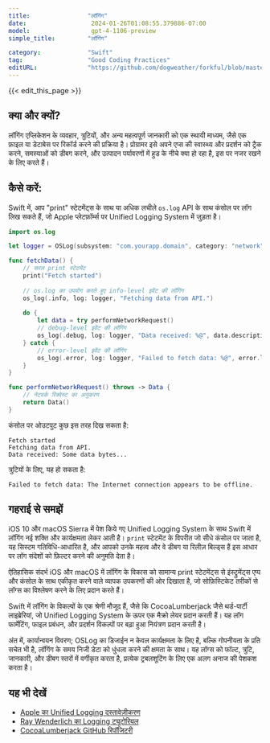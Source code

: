 ```yaml
---
title:                "लॉगिंग"
date:                  2024-01-26T01:08:55.379886-07:00
model:                 gpt-4-1106-preview
simple_title:         "लॉगिंग"

category:             "Swift"
tag:                  "Good Coding Practices"
editURL:              "https://github.com/dogweather/forkful/blob/master/content/hi/swift/logging.md"
---
```


{{< edit_this_page >}}

## क्या और क्यों?
लॉगिंग एप्लिकेशन के व्यवहार, त्रुटियों, और अन्य महत्वपूर्ण जानकारी को एक स्थायी माध्यम, जैसे एक फ़ाइल या डेटाबेस पर रिकॉर्ड करने की प्रक्रिया है। प्रोग्रामर इसे अपने एप्स की स्वास्थ्य और प्रदर्शन को ट्रैक करने, समस्याओं को डीबग करने, और उत्पादन पर्यावरणों में हुड के नीचे क्या हो रहा है, इस पर नजर रखने के लिए करते हैं।

## कैसे करें:
Swift में, आप "print" स्टेटमेंट्स के साथ या अधिक लचीले `os.log` API के साथ कंसोल पर लॉग लिख सकते हैं, जो Apple प्लेटफ़ॉर्म्स पर Unified Logging System में जुड़ता है।

```Swift
import os.log

let logger = OSLog(subsystem: "com.yourapp.domain", category: "network")

func fetchData() {
    // सरल print स्टेटमेंट
    print("Fetch started")
    
    // os.log का उपयोग करते हुए info-level इवेंट की लॉगिंग
    os_log(.info, log: logger, "Fetching data from API.")
    
    do {
        let data = try performNetworkRequest()
        // debug-level इवेंट की लॉगिंग
        os_log(.debug, log: logger, "Data received: %@", data.description)
    } catch {
        // error-level इवेंट की लॉगिंग
        os_log(.error, log: logger, "Failed to fetch data: %@", error.localizedDescription)
    }
}

func performNetworkRequest() throws -> Data {
    // नेटवर्क रिक्वेस्ट का अनुकरण
    return Data()
}
```

कंसोल पर ओउटपुट कुछ इस तरह दिख सकता है:

```
Fetch started
Fetching data from API.
Data received: Some data bytes...
```

त्रुटियों के लिए, यह हो सकता है:

```
Failed to fetch data: The Internet connection appears to be offline.
```

## गहराई से समझें
iOS 10 और macOS Sierra में पेश किये गए Unified Logging System के साथ Swift में लॉगिंग नई शक्ति और कार्यक्षमता लेकर आती है। `print` स्टेटमेंट के विपरीत जो सीधे कंसोल पर जाता है, यह सिस्टम गतिविधि-आधारित है, और आपको उनके महत्व और वे डीबग या रिलीज़ बिल्ड्स हैं इस आधार पर लॉग संदेशों को फ़िल्टर करने की अनुमति देता है।

ऐतिहासिक संदर्भ iOS और macOS में लॉगिंग के विकास को सामान्य print स्टेटमेंट्स से इंस्ट्रुमेंट्स एप्प और कंसोल के साथ एकीकृत करने वाले व्यापक उपकरणों की ओर दिखाता है, जो सोफ़िस्टिकेट तरीकों से लॉग्स का विश्लेषण करने के लिए प्रदान करते हैं।

Swift में लॉगिंग के विकल्पों के एक श्रेणी मौजूद हैं, जैसे कि CocoaLumberjack जैसे थर्ड-पार्टी लाइब्रेरियां, जो Unified Logging System के ऊपर एक मैक्रो लेयर प्रदान करती हैं। यह लॉग फार्मेटिंग, फाइल प्रबंधन, और प्रदर्शन विकल्पों पर बढ़ा हुआ नियंत्रण प्रदान करती है।

अंत में, कार्यान्वयन विवरण; OSLog का डिजाईन न केवल कार्यक्षमता के लिए है, बल्कि गोपनीयता के प्रति सचेत भी है, लॉगिंग के समय निजी डेटा को धुंधला करने की क्षमता के साथ। यह लॉग्स को फॉल्ट, त्रुटि, जानकारी, और डीबग स्तरों में वर्गीकृत करता है, प्रत्येक ट्रबलशूटिंग के लिए एक अलग अनाज की पेशकश करता है।

## यह भी देखें
- [Apple का Unified Logging दस्तावेज़ीकरण](https://developer.apple.com/documentation/os/logging)
- [Ray Wenderlich का Logging ट्यूटोरियल](https://www.raywenderlich.com/605079-logging-in-swift-oslog)
- [CocoaLumberjack GitHub रिपॉजिटरी](https://github.com/CocoaLumberjack/CocoaLumberjack)
